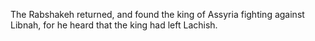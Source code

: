 The Rabshakeh returned, and found the king of Assyria fighting against Libnah, for he heard that the king had left Lachish.
